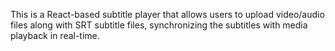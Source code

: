 This is a React-based subtitle player that allows users to upload video/audio files along with SRT subtitle files, synchronizing the subtitles with media playback in real-time.
